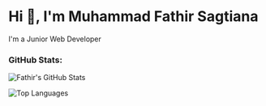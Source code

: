 # Hi 👋, I'm Muhammad Fathir Sagtiana

I'm a Junior Web Developer


### GitHub Stats:
![Fathir's GitHub Stats](https://github-readme-stats.vercel.app/api?username=Fathir2&show_icons=true&theme=radical)

![Top Languages](https://github-readme-stats.vercel.app/api/top-langs/?username=Fathir2&layout=compact&theme=radical)



